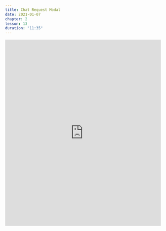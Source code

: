 ```yaml
---
title: Chat Request Modal
date: 2021-01-07
chapter: 2
lesson: 13
duration: "11:35"
---
```


<iframe width="100%" height="600" src="https://www.youtube.com/embed/MAx4yd8_hak" title="YouTube video player" frameborder="0" allow="accelerometer; autoplay; clipboard-write; encrypted-media; gyroscope; picture-in-picture" allowfullscreen></iframe>